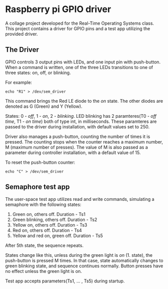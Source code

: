 # Raspberry pi GPIO driver

A collage project developed for the Real-Time Operating Systems class. This project contains a driver for GPIO pins and a test app utilizing the provided driver.

## The Driver

GPIO controls 3 output pins with LEDs, and one input pin with push-button. When a command is written, one of the three LEDs transitions to one of three states: on, off, or blinking.

For example:

```
echo "R1" > /dev/sem_driver
```

This command brings the Red LE diode to the _on_ state. The other diodes are denoted as G (Green) and Y (Yellow).

States: 0 - _off_, 1 - _on_, 2 - _blinking_. LED blinking has 2 paramteres(T0 - _off time_, T1 - _on time_) both of type int, in milliseconds. These paramteres are passed to the driver during installation, with default values set to 250.

Driver also manages a push-button, counting the number of times it is pressed. The counting stops when the counter reaches a maximum number, M (maximum number of presses). The value of M is also passed as a parameter during controller installation, with a default value of 15.

To reset the push-button counter:

```
echo "C" > /dev/sem_driver
```

## Semaphore test app

The user-space test app utilizes read and write commands, simulating a semaphore with the following states:

1. Green on, others off. Duration - Ts1
2. Green blinking, others off. Duration - Ts2
3. Yellow on, others off. Duration - Ts3
4. Red on, others off. Duration - Ts4
5. Yellow and red on, green off. Duration - Ts5

After 5th state, the sequence repeats.

States change like this, unless during the green light is _on_ (1. state), the push-button is pressed M times. In that case, state automatically changes to green blinking state, and sequence continues normally. Button presses have no effect unless the green light is on.

Test app accepts parameters(Ts1, ... , Ts5) during startup.
